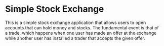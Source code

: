 # Simple Stock Exchange

This is a simple stock exchange application that allows users to open accounts that can hold money and stocks. The fundamental event is that of a trade, which happens when one user has made an offer at the exchange while
another user has installed a trader that accepts the given offer.